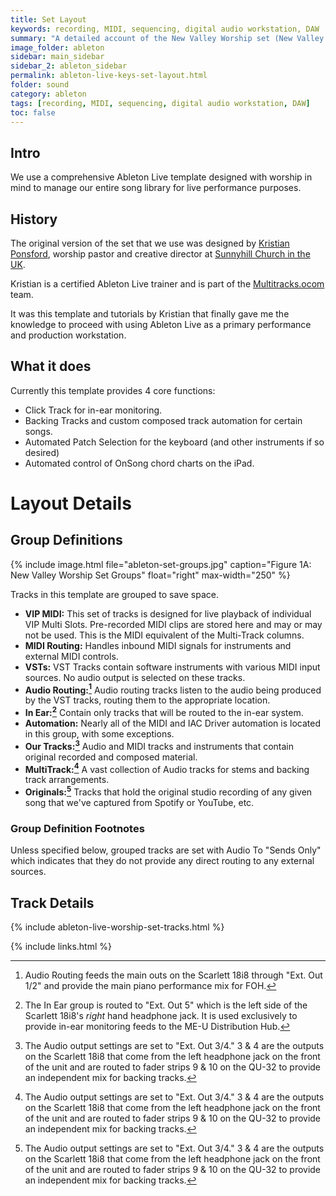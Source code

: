 ```yaml
---
title: Set Layout
keywords: recording, MIDI, sequencing, digital audio workstation, DAW
summary: "A detailed account of the New Valley Worship set (New Valley Worship.als) used for Keyboard and Live Backing Tracks during services."
image_folder: ableton
sidebar: main_sidebar
sidebar_2: ableton_sidebar
permalink: ableton-live-keys-set-layout.html
folder: sound
category: ableton
tags: [recording, MIDI, sequencing, digital audio workstation, DAW]
toc: false
---
```


## Intro

We use a comprehensive Ableton Live template designed with worship in mind to manage our entire song library for live performance purposes.

## History

The original version of the set that we use was designed by [Kristian Ponsford](https://www.kristianponsford.com/), worship pastor and creative director at [Sunnyhill Church in the UK](http://www.sunnyhillchurch.org.uk/).

Kristian is a certified Ableton Live trainer and is part of the [Multitracks.ocom](http://www.multitracks.com) team.

It was this template and tutorials by Kristian that finally gave me the knowledge to proceed with using Ableton Live as a primary performance and production workstation.

## What it does

Currently this template provides 4 core functions:

- Click Track for in-ear monitoring.
- Backing Tracks and custom composed track automation for certain songs.
- Automated Patch Selection for the keyboard (and other instruments if so desired)
- Automated control of OnSong chord charts on the iPad.

# Layout Details

## Group Definitions

{% include image.html file="ableton-set-groups.jpg" caption="Figure 1A: New Valley Worship Set Groups" float="right" max-width="250" %}

Tracks in this template are grouped to save space.

- **VIP MIDI:** This set of tracks is designed for live playback of individual VIP Multi Slots.  Pre-recorded MIDI clips are stored here and may or may not be used.  This is the MIDI equivalent of the Multi-Track columns.
- **MIDI Routing:**  Handles inbound MIDI signals for instruments and external MIDI controls.  
- **VSTs:** VST Tracks contain software instruments with various MIDI input sources.  No audio output is selected on these tracks.  
- **Audio Routing:[^1]** Audio routing tracks listen to the audio being produced by the VST tracks, routing them to the appropriate location.
- **In Ear:[^2]** Contain only tracks that will be routed to the in-ear system.
- **Automation:** Nearly all of the MIDI and IAC Driver automation is located in this group, with some exceptions.
- **Our Tracks:[^3]** Audio and MIDI tracks and instruments that contain original recorded and composed material.
- **MultiTrack:[^3]** A vast collection of Audio tracks for stems and backing track arrangements.
- **Originals:[^3]** Tracks that hold the original studio recording of any given song that we've captured from Spotify or YouTube, etc.

### Group Definition Footnotes

Unless specified below, grouped tracks are set with Audio To "Sends Only" which indicates that they do not provide any direct routing to any external sources.

[^1]: Audio Routing feeds the main outs on the Scarlett 18i8 through "Ext. Out 1/2" and provide the main piano performance mix for FOH.

[^2]: The In Ear group is routed to "Ext. Out 5" which is the left side of the Scarlett 18i8's _right_ hand headphone jack.  It is used exclusively to provide in-ear monitoring feeds to the ME-U Distribution Hub.

[^3]: The Audio output settings are set to "Ext. Out 3/4."  3 & 4 are the outputs on the Scarlett 18i8 that come from the left headphone jack on the front of the unit and are routed to fader strips 9 & 10 on the QU-32 to provide an independent mix for backing tracks.

## Track Details

{% include ableton-live-worship-set-tracks.html %}




{% include links.html %}
